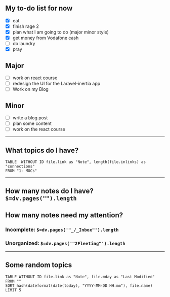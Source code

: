 ## My to-do list for now

- [x] eat
- [x] finish rage 2
- [x] plan what I am going to do (major minor style)
- [x] get money from Vodafone cash
- [ ] do laundry
- [x] pray

## Major

- [ ] work on react course
- [ ] redesign the UI for the Laravel-inertia app
- [ ] Work on my Blog

## Minor

- [ ] write a blog post
- [ ] plan some content
- [ ] work on the react course

---

## What topics do I have?

```dataview
TABLE  WITHOUT ID file.link as "Note", length(file.inlinks) as "connections"
FROM "1- MOCs"
```

---

## How many notes do I have? `$=dv.pages("").length`

## How many notes need my attention?

### Incomplete: `$=dv.pages('"_/_Inbox"').length`

### Unorganized: `$=dv.pages('"2Fleeting"').length`

---

## Some random topics

```dataview
TABLE WITHOUT ID file.link as "Note", file.mday as "Last Modified"
FROM ""
SORT hash(dateformat(date(today), "YYYY-MM-DD HH:mm"), file.name)
LIMIT 5
```
